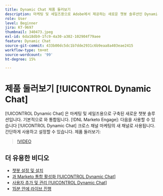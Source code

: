 ```yaml
---
title: Dynamic Chat 제품 둘러보기
description: 마케팅 및 세일즈용으로 Adobe에서 제공하는 새로운 챗봇 솔루션인 Dynamic Chat에 대해 알아봅니다.
role: User
level: Beginner
jira: KT-9697
thumbnail: 340473.jpeg
exl-id: 6da18db9-1fc9-4a30-a302-102904f79aee
feature: Dynamic Chat
source-git-commit: 433b00dc5dc1b7dde2931c6b9eaa8a403eae2415
workflow-type: tm+mt
source-wordcount: '99'
ht-degree: 15%

---
```


# 제품 둘러보기 [!UICONTROL Dynamic Chat]

[!UICONTROL Dynamic Chat]  은 마케팅 및 세일즈용으로 구축된 새로운 챗봇 솔루션입니다. 기본적으로 와 통합됩니다. [!DNL Marketo Engage]: 다음을 사용할 수 있습니다 [!UICONTROL Dynamic Chat]  크로스 채널 마케팅의 새 채널로 사용됩니다. 간단하게 사용하고 설정할 수 있습니다. 제품 둘러보기:

>[!VIDEO](https://video.tv.adobe.com/v/340473/?quality=12&learn=on)

## 더 유용한 비디오

* [챗봇 설정 및 설치](setup.md)
* [과 Marketo 통합 활성화 [!UICONTROL Dynamic Chat]](marketo-integration.md)
* [사용자 추가 및 관리 [!UICONTROL Dynamic Chat]](user-management.md)
* [15분 안에 라이브 진행](go-live-in-15-minutes.md)
